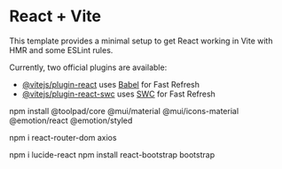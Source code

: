# React + Vite

This template provides a minimal setup to get React working in Vite with HMR and some ESLint rules.

Currently, two official plugins are available:

- [@vitejs/plugin-react](https://github.com/vitejs/vite-plugin-react/blob/main/packages/plugin-react/README.md) uses [Babel](https://babeljs.io/) for Fast Refresh
- [@vitejs/plugin-react-swc](https://github.com/vitejs/vite-plugin-react-swc) uses [SWC](https://swc.rs/) for Fast Refresh

<!-- installing toolpad core dash library -->
  npm install @toolpad/core @mui/material @mui/icons-material @emotion/react @emotion/styled

<!-- setting routing  -->
npm i react-router-dom axios
<!-- react icons -->
npm i lucide-react
npm install react-bootstrap bootstrap

